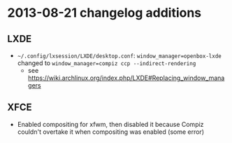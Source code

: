 # 2013-08-21 changelog additions

## LXDE

- `~/.config/lxsession/LXDE/desktop.conf`: `window_manager=openbox-lxde` changed to `window_manager=compiz ccp --indirect-rendering`
  - see https://wiki.archlinux.org/index.php/LXDE#Replacing_window_managers

## XFCE

 - Enabled compositing for xfwm, then disabled it because Compiz couldn't overtake it when compositing was enabled (some error)
